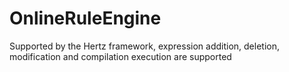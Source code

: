 # OnlineRuleEngine
Supported by the Hertz framework, expression addition, deletion, modification and compilation execution are supported
